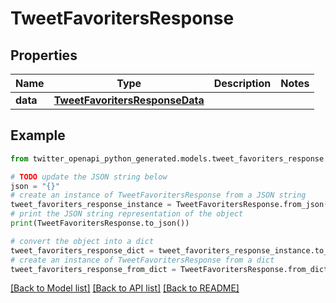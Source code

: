 # TweetFavoritersResponse


## Properties

Name | Type | Description | Notes
------------ | ------------- | ------------- | -------------
**data** | [**TweetFavoritersResponseData**](TweetFavoritersResponseData.md) |  | 

## Example

```python
from twitter_openapi_python_generated.models.tweet_favoriters_response import TweetFavoritersResponse

# TODO update the JSON string below
json = "{}"
# create an instance of TweetFavoritersResponse from a JSON string
tweet_favoriters_response_instance = TweetFavoritersResponse.from_json(json)
# print the JSON string representation of the object
print(TweetFavoritersResponse.to_json())

# convert the object into a dict
tweet_favoriters_response_dict = tweet_favoriters_response_instance.to_dict()
# create an instance of TweetFavoritersResponse from a dict
tweet_favoriters_response_from_dict = TweetFavoritersResponse.from_dict(tweet_favoriters_response_dict)
```
[[Back to Model list]](../README.md#documentation-for-models) [[Back to API list]](../README.md#documentation-for-api-endpoints) [[Back to README]](../README.md)


